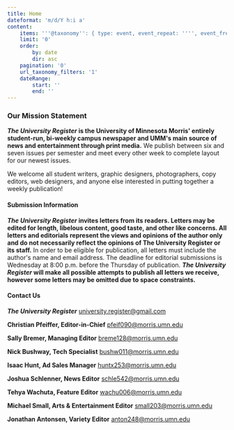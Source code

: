 ```yaml
---
title: Home
dateformat: 'm/d/Y h:i a'
content:
    items: '''@taxonomy'': { type: event, event_repeat: '''', event_freq: '''' }'
    limit: '0'
    order:
        by: date
        dir: asc
    pagination: '0'
    url_taxonomy_filters: '1'
    dateRange:
        start: ''
        end: ''
---
```


### Our Mission Statement

**_The University Register_ is the University of Minnesota Morris' entirely student-run, bi-weekly campus newspaper and UMM's main source of news and entertainment through print media.** We publish between six and seven issues per semester and meet every other week to complete layout for our newest issues.

We welcome all student writers, graphic designers, photographers, copy editors, web designers, and anyone else interested in putting together a weekly publication!

#### Submission Information

**_The University Register_ invites letters from its readers. Letters may be edited for length, libelous content, good taste, and other like concerns. All letters and editorials represent the views and opinions of the author only and do not necessarily reflect the opinions of The University Register or its staff.** In order to be eligible for publication, all letters must include the author's name and email address. The deadline for editorial submissions is Wednesday at 8:00 p.m. before the Thursday of publication. **_The University Register_ will make all possible attempts to publish all letters we receive, however some letters may be omitted due to space constraints.**


#### Contact Us

**_The University Register_**
university.register@gmail.com

**Christian Pfeiffer, Editor-in-Chief**
pfeif090@morris.umn.edu

**Sally Bremer, Managing Editor**
breme128@morris.umn.edu

**Nick Bushway, Tech Specialist**
bushw011@morris.umn.edu

**Isaac Hunt, Ad Sales Manager**
huntx253@morris.umn.edu

**Joshua Schlenner, News Editor**
schle542@morris.umn.edu

**Tehya Wachuta, Feature Editor**
wachu006@morris.umn.edu

**Michael Small, Arts & Entertainment Editor**
small203@morris.umn.edu

**Jonathan Antonsen, Variety Editor**
anton248@morris.umn.edu


